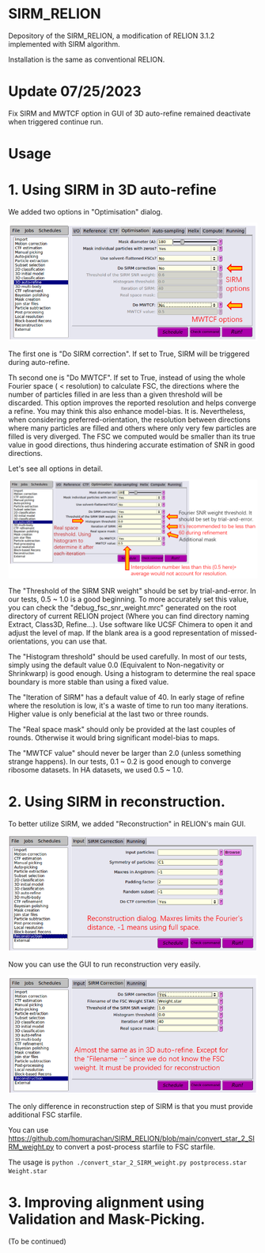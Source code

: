 # SIRM_RELION
Depository of the SIRM_RELION, a modification of RELION 3.1.2 implemented with SIRM algorithm.

Installation is the same as conventional RELION.

# Update 07/25/2023
Fix SIRM and MWTCF option in GUI of 3D auto-refine remained deactivate when triggered continue run.

# Usage

# 1. Using SIRM in 3D auto-refine

We added two options in "Optimisation" dialog.

![alt text](https://github.com/homurachan/SIRM_RELION/blob/main/Pictures/Pic1.png?raw=true)

The first one is "Do SIRM correction". If set to True, SIRM will be triggered during auto-refine.

Th second one is "Do MWTCF". If set to True, instead of using the whole Fourier space ( < resolution) to calculate FSC, the directions where the number of particles filled in are less than a given threshold will be discarded. This option improves the reported resolution and helps converge a refine. You may think this also enhance model-bias. It is. Nevertheless, when considering preferred-orientation, the resolution between directions where many particles are filled and others where only very few particles are filled is very diverged. The FSC we computed would be smaller than its true value in good directions, thus hindering accurate estimation of SNR in good directions.

Let's see all options in detail.

![alt text](https://github.com/homurachan/SIRM_RELION/blob/main/Pictures/Pic2.png?raw=true)

The "Threshold of the SIRM SNR weight" should be set by trial-and-error. In our tests, 0.5 ~ 1.0 is a good beginning. To more accurately set this value, you can check the "debug_fsc_snr_weight.mrc" generated on the root directory of current RELION project (Where you can find directory naming Extract, Class3D, Refine...). Use software like UCSF Chimera to open it and adjust the level of map. If the blank area is a good representation of missed-orientations, you can use that.

The "Histogram threshold" should be used carefully. In most of our tests, simply using the default value 0.0 (Equivalent to Non-negativity or Shrinkwarp) is good enough. Using a histogram to determine the real space boundary is more stable than using a fixed value.

The "Iteration of SIRM" has a default value of 40. In early stage of refine where the resolution is low, it's a waste of time to run too many iterations. Higher value is only beneficial at the last two or three rounds.

The "Real space mask" should only be provided at the last couples of rounds. Otherwise it would bring significant model-bias to maps.

The "MWTCF value" should never be larger than 2.0 (unless something strange happens). In our tests, 0.1 ~ 0.2 is good enough to converge ribosome datasets. In HA datasets, we used 0.5 ~ 1.0.

# 2. Using SIRM in reconstruction.

To better utilize SIRM, we added "Reconstruction" in RELION's main GUI.

![alt text](https://github.com/homurachan/SIRM_RELION/blob/main/Pictures/Pic3.png?raw=true)

Now you can use the GUI to run reconstruction very easily.

![alt text](https://github.com/homurachan/SIRM_RELION/blob/main/Pictures/Pic4.png?raw=true)

The only difference in reconstruction step of SIRM is that you must provide additional FSC starfile.

You can use https://github.com/homurachan/SIRM_RELION/blob/main/convert_star_2_SIRM_weight.py to convert a post-process starfile to FSC starfile.

The usage is `python ./convert_star_2_SIRM_weight.py postprocess.star Weight.star`

# 3. Improving alignment using Validation and Mask-Picking.

(To be continued)
